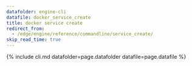 ```yaml
---
datafolder: engine-cli
datafile: docker_service_create
title: docker service create
redirect_from:
  - /edge/engine/reference/commandline/service_create/
skip_read_time: true
---
```

<!--
Sorry, but the contents of this page are automatically generated from
Docker's source code. If you want to suggest a change to the text that appears
here, you'll need to find the string by searching this repo:

https://github.com/docker/cli
-->
{% include cli.md datafolder=page.datafolder datafile=page.datafile %}

